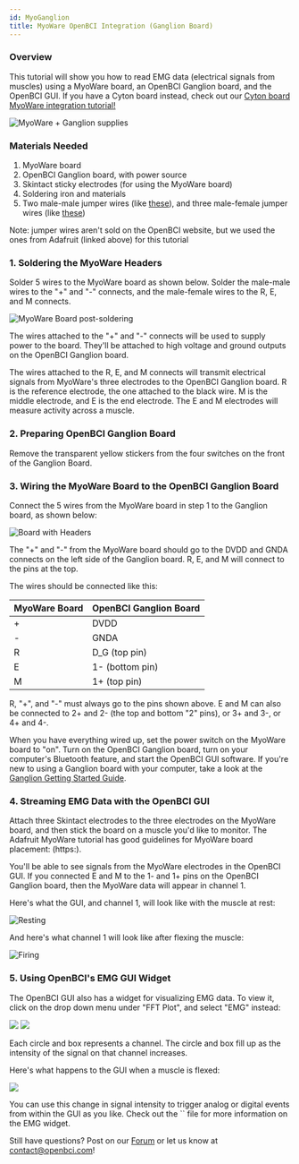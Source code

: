 ```yaml
---
id: MyoGanglion
title: MyoWare OpenBCI Integration (Ganglion Board)
---
```

### Overview

This tutorial will show you how to read EMG data (electrical signals from muscles) using a MyoWare board, an OpenBCI Ganglion board, and the OpenBCI GUI. If you have a Cyton board instead, check out our [Cyton board MyoWare integration tutorial!](05ThirdParty/01-Myoware/14-MyoWare_Integration.md)

![MyoWare + Ganglion supplies](assets/ThirdPartyImages/flatlay_myoware_ganglion.JPG)

### Materials Needed

1.  MyoWare board
2.  OpenBCI Ganglion board, with power source
3.  Skintact sticky electrodes (for using the MyoWare board)
4.  Soldering iron and materials
5.  Two male-male jumper wires (like [these](https://www.adafruit.com/product/266)), and three male-female jumper wires (like [these](https://www.adafruit.com/product/826))

Note: jumper wires aren't sold on the OpenBCI website, but we used the ones from Adafruit (linked above) for this tutorial

### 1. Soldering the MyoWare Headers

Solder 5 wires to the MyoWare board as shown below. Solder the male-male wires to the "+" and "-" connects, and the male-female wires to the R, E, and M connects.

![MyoWare Board post-soldering](assets/ThirdPartyImages/myoware_post_solder.jpg)

The wires attached to the "+" and "-" connects will be used to supply power to the board. They'll be attached to high voltage and ground outputs on the OpenBCI Ganglion board.

The wires attached to the R, E, and M connects will transmit electrical signals from MyoWare's three electrodes to the OpenBCI Ganglion board. R is the reference electrode, the one attached to the black wire. M is the middle electrode, and E is the end electrode. The E and M electrodes will measure activity across a muscle.

### 2. Preparing OpenBCI Ganglion Board

Remove the transparent yellow stickers from the four switches on the front of the Ganglion Board.

### 3. Wiring the MyoWare Board to the OpenBCI Ganglion Board

Connect the 5 wires from the MyoWare board in step 1 to the Ganglion board, as shown below:

![Board with Headers](assets/ThirdPartyImages/ganglion_myoware_connects.JPG)

The "+" and "-" from the MyoWare board should go to the DVDD and GNDA connects on the left side of the Ganglion board. R, E, and M will connect to the pins at the top.

The wires should be connected like this:

| MyoWare Board | OpenBCI Ganglion Board |
| ------------- | ---------------------- |
| +             | DVDD                   |
| -             | GNDA                   |
| R             | D_G (top pin)          |
| E             | 1- (bottom pin)        |
| M             | 1+ (top pin)           |

R, "+", and "-" must always go to the pins shown above. E and M can also be connected to 2+ and 2- (the top and bottom "2" pins), or 3+ and 3-, or 4+ and 4-.

When you have everything wired up, set the power switch on the MyoWare board to "on". Turn on the OpenBCI Ganglion board, turn on your computer's Bluetooth feature, and start the OpenBCI GUI software. If you're new to using a Ganglion board with your computer, take a look at the [Ganglion Getting Started Guide](01GettingStarted/01-Boards/02-Ganglion_Getting_Started_Guide.md).

### 4. Streaming EMG Data with the OpenBCI GUI

Attach three Skintact electrodes to the three electrodes on the MyoWare board, and then stick the board on a muscle you'd like to monitor. The Adafruit MyoWare tutorial has good guidelines for MyoWare board placement: (https:).

You'll be able to see signals from the MyoWare electrodes in the OpenBCI GUI. If you connected E and M to the 1- and 1+ pins on the OpenBCI Ganglion board, then the MyoWare data will appear in channel 1.

Here's what the GUI, and channel 1, will look like with the muscle at rest:

![Resting](assets/ThirdPartyImages/Ganglion_GUI_before_flexing.png)

And here's what channel 1 will look like after flexing the muscle:

![Firing](assets/ThirdPartyImages/Ganglion_GUI_after_flex.png)

### 5. Using OpenBCI's EMG GUI Widget

The OpenBCI GUI also has a widget for visualizing EMG data. To view it, click on the drop down menu under "FFT Plot", and select "EMG" instead:

![](assets/images/emg_drop_down_menu.png)
![](assets/ThirdPartyImages/Ganglion_GUI_before_widget.png)

Each circle and box represents a channel. The circle and box fill up as the intensity of the signal on that channel increases.

Here's what happens to the GUI when a muscle is flexed:

![](assets/ThirdPartyImages/Ganglion_GUI_after_widget.png)

You can use this change in signal intensity to trigger analog or digital events from within the GUI as you like. Check out the `` file for more information on the EMG widget.

Still have questions? Post on our [Forum](http://openbci.com/index.php/forum/) or let us know at [contact@openbci.com](mailto:contact@openbci.com)!
